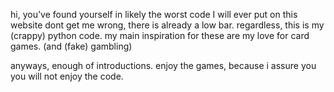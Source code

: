 hi, 
you've found yourself in likely the worst code I will ever put on this website
dont get me wrong, there is already a low bar.
regardless, this is my (crappy) python code.
my main inspiration for these are my love for card games.
(and (fake) gambling)

anyways, enough of introductions.
enjoy the games,
because i assure you you will not enjoy the code.
